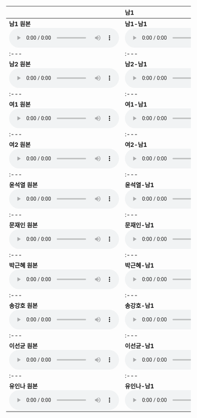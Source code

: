 | | **남1** | **남2** | **여1** | **여2** | **윤석열** | **문재인** | **박근혜** | **송강호** | **이선균** | **유인나** |
| :--- | :--- | :--- | :--- | :--- | :--- | :--- | :--- | :--- | :--- | :--- |
| **남1 원본** <audio src="files/hubert-discrete/남1.wav" controls preload/> |**남1-남1**<audio src="files/hubert-discrete/남1-남1__denoised.wav" controls preload/> |**남1-남2**<audio src="files/hubert-discrete/남1-남2__denoised.wav" controls preload/> |**남1-여1**<audio src="files/hubert-discrete/남1-여1__denoised.wav" controls preload/> |**남1-여2**<audio src="files/hubert-discrete/남1-여2__denoised.wav" controls preload/> |**남1-윤석열**<audio src="files/hubert-discrete/남1-윤석열__denoised.wav" controls preload/> |**남1-문재인**<audio src="files/hubert-discrete/남1-문재인__denoised.wav" controls preload/> |**남1-박근혜**<audio src="files/hubert-discrete/남1-박근혜__denoised.wav" controls preload/> |**남1-송강호**<audio src="files/hubert-discrete/남1-송강호__denoised.wav" controls preload/> |**남1-이선균**<audio src="files/hubert-discrete/남1-이선균__denoised.wav" controls preload/> |**남1-유인나**<audio src="files/hubert-discrete/남1-유인나__denoised.wav" controls preload/> |
| :--- | :--- | :--- | :--- | :--- | :--- | :--- | :--- | :--- | :--- | :--- |
| **남2 원본** <audio src="files/hubert-discrete/남2.wav" controls preload/> |**남2-남1**<audio src="files/hubert-discrete/남2-남1__denoised.wav" controls preload/> |**남2-남2**<audio src="files/hubert-discrete/남2-남2__denoised.wav" controls preload/> |**남2-여1**<audio src="files/hubert-discrete/남2-여1__denoised.wav" controls preload/> |**남2-여2**<audio src="files/hubert-discrete/남2-여2__denoised.wav" controls preload/> |**남2-윤석열**<audio src="files/hubert-discrete/남2-윤석열__denoised.wav" controls preload/> |**남2-문재인**<audio src="files/hubert-discrete/남2-문재인__denoised.wav" controls preload/> |**남2-박근혜**<audio src="files/hubert-discrete/남2-박근혜__denoised.wav" controls preload/> |**남2-송강호**<audio src="files/hubert-discrete/남2-송강호__denoised.wav" controls preload/> |**남2-이선균**<audio src="files/hubert-discrete/남2-이선균__denoised.wav" controls preload/> |**남2-유인나**<audio src="files/hubert-discrete/남2-유인나__denoised.wav" controls preload/> |
| :--- | :--- | :--- | :--- | :--- | :--- | :--- | :--- | :--- | :--- | :--- |
| **여1 원본** <audio src="files/hubert-discrete/여1.wav" controls preload/> |**여1-남1**<audio src="files/hubert-discrete/여1-남1__denoised.wav" controls preload/> |**여1-남2**<audio src="files/hubert-discrete/여1-남2__denoised.wav" controls preload/> |**여1-여1**<audio src="files/hubert-discrete/여1-여1__denoised.wav" controls preload/> |**여1-여2**<audio src="files/hubert-discrete/여1-여2__denoised.wav" controls preload/> |**여1-윤석열**<audio src="files/hubert-discrete/여1-윤석열__denoised.wav" controls preload/> |**여1-문재인**<audio src="files/hubert-discrete/여1-문재인__denoised.wav" controls preload/> |**여1-박근혜**<audio src="files/hubert-discrete/여1-박근혜__denoised.wav" controls preload/> |**여1-송강호**<audio src="files/hubert-discrete/여1-송강호__denoised.wav" controls preload/> |**여1-이선균**<audio src="files/hubert-discrete/여1-이선균__denoised.wav" controls preload/> |**여1-유인나**<audio src="files/hubert-discrete/여1-유인나__denoised.wav" controls preload/> |
| :--- | :--- | :--- | :--- | :--- | :--- | :--- | :--- | :--- | :--- | :--- |
| **여2 원본** <audio src="files/hubert-discrete/여2.wav" controls preload/> |**여2-남1**<audio src="files/hubert-discrete/여2-남1__denoised.wav" controls preload/> |**여2-남2**<audio src="files/hubert-discrete/여2-남2__denoised.wav" controls preload/> |**여2-여1**<audio src="files/hubert-discrete/여2-여1__denoised.wav" controls preload/> |**여2-여2**<audio src="files/hubert-discrete/여2-여2__denoised.wav" controls preload/> |**여2-윤석열**<audio src="files/hubert-discrete/여2-윤석열__denoised.wav" controls preload/> |**여2-문재인**<audio src="files/hubert-discrete/여2-문재인__denoised.wav" controls preload/> |**여2-박근혜**<audio src="files/hubert-discrete/여2-박근혜__denoised.wav" controls preload/> |**여2-송강호**<audio src="files/hubert-discrete/여2-송강호__denoised.wav" controls preload/> |**여2-이선균**<audio src="files/hubert-discrete/여2-이선균__denoised.wav" controls preload/> |**여2-유인나**<audio src="files/hubert-discrete/여2-유인나__denoised.wav" controls preload/> |
| :--- | :--- | :--- | :--- | :--- | :--- | :--- | :--- | :--- | :--- | :--- |
| **윤석열 원본** <audio src="files/hubert-discrete/윤석열.wav" controls preload/> |**윤석열-남1**<audio src="files/hubert-discrete/윤석열-남1__denoised.wav" controls preload/> |**윤석열-남2**<audio src="files/hubert-discrete/윤석열-남2__denoised.wav" controls preload/> |**윤석열-여1**<audio src="files/hubert-discrete/윤석열-여1__denoised.wav" controls preload/> |**윤석열-여2**<audio src="files/hubert-discrete/윤석열-여2__denoised.wav" controls preload/> |**윤석열-윤석열**<audio src="files/hubert-discrete/윤석열-윤석열__denoised.wav" controls preload/> |**윤석열-문재인**<audio src="files/hubert-discrete/윤석열-문재인__denoised.wav" controls preload/> |**윤석열-박근혜**<audio src="files/hubert-discrete/윤석열-박근혜__denoised.wav" controls preload/> |**윤석열-송강호**<audio src="files/hubert-discrete/윤석열-송강호__denoised.wav" controls preload/> |**윤석열-이선균**<audio src="files/hubert-discrete/윤석열-이선균__denoised.wav" controls preload/> |**윤석열-유인나**<audio src="files/hubert-discrete/윤석열-유인나__denoised.wav" controls preload/> |
| :--- | :--- | :--- | :--- | :--- | :--- | :--- | :--- | :--- | :--- | :--- |
| **문재인 원본** <audio src="files/hubert-discrete/문재인.wav" controls preload/> |**문재인-남1**<audio src="files/hubert-discrete/문재인-남1__denoised.wav" controls preload/> |**문재인-남2**<audio src="files/hubert-discrete/문재인-남2__denoised.wav" controls preload/> |**문재인-여1**<audio src="files/hubert-discrete/문재인-여1__denoised.wav" controls preload/> |**문재인-여2**<audio src="files/hubert-discrete/문재인-여2__denoised.wav" controls preload/> |**문재인-윤석열**<audio src="files/hubert-discrete/문재인-윤석열__denoised.wav" controls preload/> |**문재인-문재인**<audio src="files/hubert-discrete/문재인-문재인__denoised.wav" controls preload/> |**문재인-박근혜**<audio src="files/hubert-discrete/문재인-박근혜__denoised.wav" controls preload/> |**문재인-송강호**<audio src="files/hubert-discrete/문재인-송강호__denoised.wav" controls preload/> |**문재인-이선균**<audio src="files/hubert-discrete/문재인-이선균__denoised.wav" controls preload/> |**문재인-유인나**<audio src="files/hubert-discrete/문재인-유인나__denoised.wav" controls preload/> |
| :--- | :--- | :--- | :--- | :--- | :--- | :--- | :--- | :--- | :--- | :--- |
| **박근혜 원본** <audio src="files/hubert-discrete/박근혜.wav" controls preload/> |**박근혜-남1**<audio src="files/hubert-discrete/박근혜-남1__denoised.wav" controls preload/> |**박근혜-남2**<audio src="files/hubert-discrete/박근혜-남2__denoised.wav" controls preload/> |**박근혜-여1**<audio src="files/hubert-discrete/박근혜-여1__denoised.wav" controls preload/> |**박근혜-여2**<audio src="files/hubert-discrete/박근혜-여2__denoised.wav" controls preload/> |**박근혜-윤석열**<audio src="files/hubert-discrete/박근혜-윤석열__denoised.wav" controls preload/> |**박근혜-문재인**<audio src="files/hubert-discrete/박근혜-문재인__denoised.wav" controls preload/> |**박근혜-박근혜**<audio src="files/hubert-discrete/박근혜-박근혜__denoised.wav" controls preload/> |**박근혜-송강호**<audio src="files/hubert-discrete/박근혜-송강호__denoised.wav" controls preload/> |**박근혜-이선균**<audio src="files/hubert-discrete/박근혜-이선균__denoised.wav" controls preload/> |**박근혜-유인나**<audio src="files/hubert-discrete/박근혜-유인나__denoised.wav" controls preload/> |
| :--- | :--- | :--- | :--- | :--- | :--- | :--- | :--- | :--- | :--- | :--- |
| **송강호 원본** <audio src="files/hubert-discrete/송강호.wav" controls preload/> |**송강호-남1**<audio src="files/hubert-discrete/송강호-남1__denoised.wav" controls preload/> |**송강호-남2**<audio src="files/hubert-discrete/송강호-남2__denoised.wav" controls preload/> |**송강호-여1**<audio src="files/hubert-discrete/송강호-여1__denoised.wav" controls preload/> |**송강호-여2**<audio src="files/hubert-discrete/송강호-여2__denoised.wav" controls preload/> |**송강호-윤석열**<audio src="files/hubert-discrete/송강호-윤석열__denoised.wav" controls preload/> |**송강호-문재인**<audio src="files/hubert-discrete/송강호-문재인__denoised.wav" controls preload/> |**송강호-박근혜**<audio src="files/hubert-discrete/송강호-박근혜__denoised.wav" controls preload/> |**송강호-송강호**<audio src="files/hubert-discrete/송강호-송강호__denoised.wav" controls preload/> |**송강호-이선균**<audio src="files/hubert-discrete/송강호-이선균__denoised.wav" controls preload/> |**송강호-유인나**<audio src="files/hubert-discrete/송강호-유인나__denoised.wav" controls preload/> |
| :--- | :--- | :--- | :--- | :--- | :--- | :--- | :--- | :--- | :--- | :--- |
| **이선균 원본** <audio src="files/hubert-discrete/이선균.wav" controls preload/> |**이선균-남1**<audio src="files/hubert-discrete/이선균-남1__denoised.wav" controls preload/> |**이선균-남2**<audio src="files/hubert-discrete/이선균-남2__denoised.wav" controls preload/> |**이선균-여1**<audio src="files/hubert-discrete/이선균-여1__denoised.wav" controls preload/> |**이선균-여2**<audio src="files/hubert-discrete/이선균-여2__denoised.wav" controls preload/> |**이선균-윤석열**<audio src="files/hubert-discrete/이선균-윤석열__denoised.wav" controls preload/> |**이선균-문재인**<audio src="files/hubert-discrete/이선균-문재인__denoised.wav" controls preload/> |**이선균-박근혜**<audio src="files/hubert-discrete/이선균-박근혜__denoised.wav" controls preload/> |**이선균-송강호**<audio src="files/hubert-discrete/이선균-송강호__denoised.wav" controls preload/> |**이선균-이선균**<audio src="files/hubert-discrete/이선균-이선균__denoised.wav" controls preload/> |**이선균-유인나**<audio src="files/hubert-discrete/이선균-유인나__denoised.wav" controls preload/> |
| :--- | :--- | :--- | :--- | :--- | :--- | :--- | :--- | :--- | :--- | :--- |
| **유인나 원본** <audio src="files/hubert-discrete/유인나.wav" controls preload/> |**유인나-남1**<audio src="files/hubert-discrete/유인나-남1__denoised.wav" controls preload/> |**유인나-남2**<audio src="files/hubert-discrete/유인나-남2__denoised.wav" controls preload/> |**유인나-여1**<audio src="files/hubert-discrete/유인나-여1__denoised.wav" controls preload/> |**유인나-여2**<audio src="files/hubert-discrete/유인나-여2__denoised.wav" controls preload/> |**유인나-윤석열**<audio src="files/hubert-discrete/유인나-윤석열__denoised.wav" controls preload/> |**유인나-문재인**<audio src="files/hubert-discrete/유인나-문재인__denoised.wav" controls preload/> |**유인나-박근혜**<audio src="files/hubert-discrete/유인나-박근혜__denoised.wav" controls preload/> |**유인나-송강호**<audio src="files/hubert-discrete/유인나-송강호__denoised.wav" controls preload/> |**유인나-이선균**<audio src="files/hubert-discrete/유인나-이선균__denoised.wav" controls preload/> |**유인나-유인나**<audio src="files/hubert-discrete/유인나-유인나__denoised.wav" controls preload/> |
